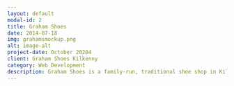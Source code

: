 ```yaml
---
layout: default
modal-id: 2
title: Graham Shoes
date: 2014-07-18
img: grahamsmockup.png
alt: image-alt
project-date: October 20204
client: Graham Shoes Kilkenny
category: Web Development
description: Graham Shoes is a family-run, traditional shoe shop in Kilkenny. Their website features a landing page along with a booking system.
---
```

